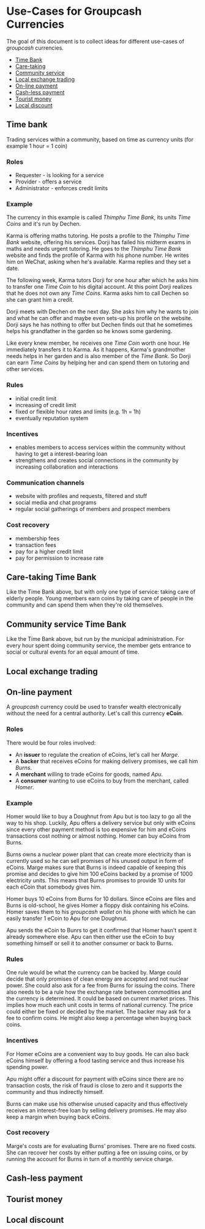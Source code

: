# Use-Cases for Groupcash Currencies

The goal of this document is to collect ideas for different use-cases of *groupcash* currencies.

* [Time Bank](#time-bank)
 * [Care-taking](#care-taking-time-bank)
 * [Community service](#community-service-time-bank)
* [Local exchange trading](#local-exchange-trading)
* [On-line payment](#on-line-payment)
* [Cash-less payment](#cash-less-payment)
* [Tourist money](#tourist-money)
* [Local discount](#local-discount)

## Time bank

Trading services within a community, based on time as currency units (for example 1 hour = 1 coin)

### Roles

* Requester - is looking for a service
* Provider - offers a service
* Administrator - enforces credit limits

### Example

The currency in this example is called *Thimphu Time Bank*, its units *Time Coins* and it's run by Dechen.

Karma is offering maths tutoring. He posts a profile to the *Thimphu Time Bank* website, offering his services. Dorji has failed his midterm exams in maths and needs urgent tutoring. He goes to the *Thimphu Time Bank* website and finds the profile of Karma with his phone number. He writes him on WeChat, asking when he's available. Karma replies and they set a date.

The following week, Karma tutors Dorji for one hour after which he asks him to transfer one *Time Coin* to his digital account. At this point Dorji realizes that he does not own any *Time Coins*. Karma asks him to call Dechen so she can grant him a credit.

Dorji meets with Dechen on the next day. She asks him why he wants to join and what he can offer and maybe even sets-up his profile on the website. Dorji says he has nothing to offer but Dechen finds out that he sometimes helps his grandfather in the garden so he knows some gardening.

Like every knew member, he receives one *Time Coin* worth one hour. He immediately transfers it to Karma. As it happens, Karma's grandmother needs helps in her garden and is also member of the *Time Bank*. So Dorji can earn *Time Coins* by helping her and can spend them on tutoring and other services.

### Rules

* initial credit limit
* increasing of credit limit
* fixed or flexible hour rates and limits (e.g. 1h = 1h)
* eventually reputation system

### Incentives

* enables members to access services within the community without having to get a interest-bearing loan
* strengthens and creates social connections in the community by increasing collaboration and interactions

### Communication channels

* website with profiles and requests, filtered and stuff
* social media and chat programs
* regular social gatherings of members and prospect members

### Cost recovery

* membership fees
* transaction fees
* pay for a higher credit limit
* pay for permission to increase rate

## Care-taking Time Bank

Like the Time Bank above, but with only one type of service: taking care of elderly people. Young members earn coins by taking care of people in the community and can spend them when they're old themselves.

## Community service Time Bank

Like the Time Bank above, but run by the municipal administration. For every hour spent doing community service, the member gets entrance to social or cultural events for an equal amount of time.

## Local exchange trading

## On-line payment

A *groupcash* currency could be used to transfer wealth electronically without the need for a central authority. Let's call this currency **eCoin**. 

### Roles

There would be four roles involved:

* An **issuer** to regulate the creation of eCoins, let's call her *Marge*.
* A **backer** that receives eCoins for making delivery promises, we call him *Burns*.
* A **merchant** willing to trade eCoins for goods, named *Apu*.
* A **consumer** wanting to use eCoins to buy from the merchant, called *Homer*.

### Example

Homer would like to buy a Doughnut from Apu but is too lazy to go all the way to his shop. Luckily, Apu offers a delivery service but only with eCoins since every other payment method is too expensive for him and eCoins transactions cost nothing or almost nothing. Homer can buy eCoins from Burns.

Burns owns a nuclear power plant that can create more electricity than is currently used so he can sell promises of his unused output in form of eCoins. Marge makes sure that Burns is indeed capable of keeping this promise and decides to give him 100 eCoins backed by a promise of 1000 electricity units. This means that Burns promises to provide 10 units for each eCoin that somebody gives him.

Homer buys 10 eCoins from Burns for 10 dollars. Since eCoins are files and Burns is old-school, he gives Homer a floppy disk containing his eCoins. Homer saves them to his *groupcash wallet* on his phone with which he can easily transfer 1 eCoin to Apu for one Doughnut.

Apu sends the eCoin to Bunrs to get it confirmed that Homer hasn't spent it already somewhere else. Apu can then either use the eCoin to buy something himself or sell it to another consumer or back to Burns.

### Rules

One rule would be what the currency can be backed by. Marge could decide that only promises of clean energy are accepted and not nuclear power. She could also ask for a fee from Burns for issuing the coins. There also needs to be a rule how the exchange rate between commodities and the currency is determined. It could be based on current market prices. This implies how much each unit costs in terms of national currency. The price could either be fixed or decided by the market. The backer may ask for a fee to confirm coins. He might also keep a percentage when buying back coins.

### Incentives

For Homer eCoins are a convenient way to buy goods. He can also back eCoins himself by offering a food tasting service and thus increase his spending power.

Apu might offer a discount for payment with eCoins since there are no transaction costs, the risk of fraud is close to zero and it supports the community and thus indirectly himself.

Burns can make use his otherwise unused capacity and thus effectively receives an interest-free loan by selling delivery promises. He may also keep a margin when buying back eCoins.

### Cost recovery

Marge's costs are for evaluating Burns' promises. There are no fixed costs. She can recover her costs by either putting a fee on issuing coins, or by running the account for Burns in turn of a monthly service charge.

## Cash-less payment

## Tourist money

## Local discount
